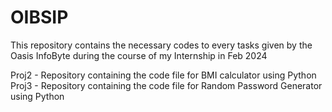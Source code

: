 # OIBSIP
This repository contains the necessary codes to every tasks given by the Oasis InfoByte during the course of my Internship in Feb 2024

Proj2 - Repository containing the code file for BMI calculator using Python
Proj3 - Repository containing the code file for Random Password Generator using Python
